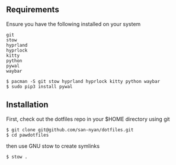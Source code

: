 ## Requirements

Ensure you have the following installed on your system

```
git
stow
hyprland
hyprlock
kitty
python
pywal
waybar
```

```
$ pacman -S git stow hyprland hyprlock kitty python waybar
$ sudo pip3 install pywal
```


## Installation

First, check out the dotfiles repo in your $HOME directory using git

```
$ git clone git@github.com/san-nyan/dotfiles.git
$ cd pawdotfiles
```

then use GNU stow to create symlinks

```
$ stow .
```
